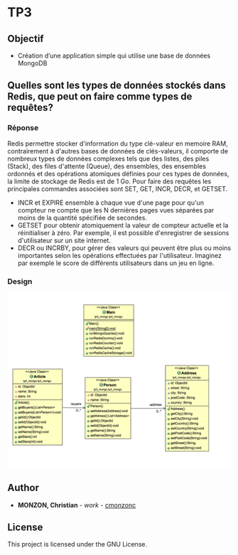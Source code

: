 # TP3

## Objectif

- Création d’une application simple qui utilise une base de données MongoDB

## Quelles sont les types de données stockés dans Redis, que peut on faire comme types de requêtes? 

### Réponse

Redis permettre stocker d'information du type clé-valeur en memoire RAM, contrairement à d'autres bases de données de clés-valeurs, il comporte de nombreux types de données complexes tels que des listes, des piles (Stack), des files d'attente (Queue), des ensembles, des ensembles ordonnés et des opérations atomiques définies pour ces types de données, la limite de stockage de Redis est de 1 Go. Pour faire des requêtes les principales commandes associées sont SET, GET, INCR, DECR, et GETSET.

- INCR et EXPIRE ensemble à chaque vue d'une page pour qu'un compteur ne compte que les N dernières pages vues séparées par moins de la quantité spécifiée de secondes.
- GETSET pour obtenir atomiquement la valeur de compteur actuelle et la réinitialiser à zéro. Par exemple, il est possible d'enregistrer de sessions d'utilisateur sur un site internet. 
- DECR ou INCRBY, pour gérer des valeurs qui peuvent être plus ou moins importantes selon les opérations effectuées par l'utilisateur. Imaginez par exemple le score de différents utilisateurs dans un jeu en ligne.

### Design 

![model3](https://github.com/cmonzonc/sir-tp3/blob/master/resources/Class%20diagram%20TP3.png?raw=true)

## Author

* **MONZON, Christian** - *work* - [cmonzonc](https://github.com/cmonzonc)


## License

This project is licensed under the GNU License.

